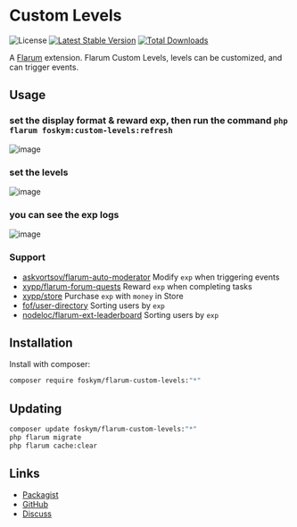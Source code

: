 # Custom Levels

![License](https://img.shields.io/badge/license-MIT-blue.svg) [![Latest Stable Version](https://img.shields.io/packagist/v/foskym/flarum-custom-levels.svg)](https://packagist.org/packages/foskym/flarum-custom-levels) [![Total Downloads](https://img.shields.io/packagist/dt/foskym/flarum-custom-levels.svg)](https://packagist.org/packages/foskym/flarum-custom-levels)

A [Flarum](http://flarum.org) extension. Flarum Custom Levels, levels can be customized, and can trigger events.

## Usage
### set the display format & reward exp, then run the command `php flarum foskym:custom-levels:refresh`
![image](https://github.com/user-attachments/assets/3ea0fee3-b852-4390-bf22-b6c0b97795d3)

### set the levels
![image](https://github.com/user-attachments/assets/dfdeeb12-8555-428e-9702-266b58fa3f92)

### you can see the exp logs
![image](https://github.com/user-attachments/assets/9c718859-05d5-42a7-bba1-eb68f377e6e6)

### Support
- [askvortsov/flarum-auto-moderator](https://github.com/askvortsov1/flarum-automod) Modify `exp` when triggering events
- [xypp/flarum-forum-quests](https://github.com/zxy19/flarum-forum-quests) Reward `exp` when completing tasks
- [xypp/store](https://github.com/zxy19/store) Purchase `exp` with `money` in Store
- [fof/user-directory](https://github.com/FriendsOfFlarum/user-directory) Sorting users by `exp`
- [nodeloc/flarum-ext-leaderboard](https://github.com/nodeloc/flarum-ext-leaderboard) Sorting users by `exp`

## Installation

Install with composer:

```sh
composer require foskym/flarum-custom-levels:"*"
```

## Updating

```sh
composer update foskym/flarum-custom-levels:"*"
php flarum migrate
php flarum cache:clear
```

## Links

- [Packagist](https://packagist.org/packages/foskym/flarum-custom-levels)
- [GitHub](https://github.com/foskym/flarum-custom-levels)
- [Discuss](https://discuss.flarum.org/d/34761-custom-levels)

